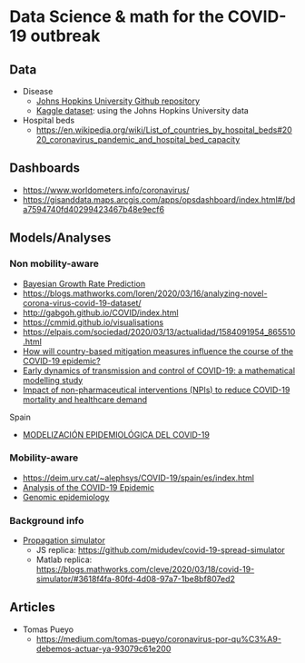 # Data Science & math for the COVID-19 outbreak
## Data
- Disease
  - [Johns Hopkins University Github repository](https://github.com/CSSEGISandData/COVID-19)
  - [Kaggle dataset](https://www.kaggle.com/sudalairajkumar/novel-corona-virus-2019-dataset): using the Johns Hopkins University data
- Hospital beds
  - https://en.wikipedia.org/wiki/List_of_countries_by_hospital_beds#2020_coronavirus_pandemic_and_hospital_bed_capacity
## Dashboards
- https://www.worldometers.info/coronavirus/
- https://gisanddata.maps.arcgis.com/apps/opsdashboard/index.html#/bda7594740fd40299423467b48e9ecf6

## Models/Analyses
### Non mobility-aware
- [Bayesian Growth Rate Prediction](https://github.com/twiecki/covid19/blob/master/covid19_growth_bayes.ipynb)
- https://blogs.mathworks.com/loren/2020/03/16/analyzing-novel-corona-virus-covid-19-dataset/
- http://gabgoh.github.io/COVID/index.html
- https://cmmid.github.io/visualisations
- https://elpais.com/sociedad/2020/03/13/actualidad/1584091954_865510.html
- [How will country-based mitigation measures influence the course of the COVID-19 epidemic?](https://doi.org/10.1016/S0140-6736(20)30567-5)
- [Early dynamics of transmission and control of COVID-19: a mathematical modelling study](https://doi.org/10.1016/S1473-3099(20)30144-4)
- [Impact of non-pharmaceutical interventions (NPIs) to reduce COVID-19 mortality and healthcare demand](https://www.imperial.ac.uk/media/imperial-college/medicine/sph/ide/gida-fellowships/Imperial-College-COVID19-NPI-modelling-16-03-2020.pdf)

Spain
- [MODELIZACIÓN EPIDEMIOLÓGICA DEL COVID-19](http://covid19.webs.upv.es/)

### Mobility-aware
- https://deim.urv.cat/~alephsys/COVID-19/spain/es/index.html
- [Analysis of the COVID-19 Epidemic](https://www.mobs-lab.org/2019ncov.html)
- [Genomic epidemiology](https://nextstrain.org/ncov)

### Background info
- [Propagation simulator](https://www.washingtonpost.com/graphics/2020/world/corona-simulator/)
  - JS replica: https://github.com/midudev/covid-19-spread-simulator
  - Matlab replica: https://blogs.mathworks.com/cleve/2020/03/18/covid-19-simulator/#3618f4fa-80fd-4d08-97a7-1be8bf807ed2

## Articles
- Tomas Pueyo
  - https://medium.com/tomas-pueyo/coronavirus-por-qu%C3%A9-debemos-actuar-ya-93079c61e200
